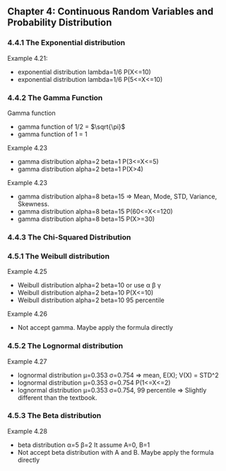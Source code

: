 ## Chapter 4: Continuous Random Variables and Probability Distribution

### 4.4.1 The Exponential distribution

Example 4.21: 

- exponential distribution lambda=1/6 P(X<=10) 
- exponential distribution lambda=1/6 P(5<=X<=10)

### 4.4.2 The Gamma Function

Gamma function

- gamma function of 1/2 = $\sqrt{\pi}$
- gamma function of 1 = 1

Example 4.23

- gamma distribution alpha=2 beta=1 P(3<=X<=5)
- gamma distribution alpha=2 beta=1 P(X>4)

Example 4.23

- gamma distribution alpha=8 beta=15 => Mean, Mode, STD, Variance, Skewness. 
- gamma distribution alpha=8 beta=15 P(60<=X<=120)
- gamma distribution alpha=8 beta=15 P(X>=30)

### 4.4.3 The Chi-Squared Distribution

### 4.5.1 The Weibull distribution

Example 4.25

- Weibull distribution alpha=2 beta=10							or use α β γ
- Weibull distribution alpha=2 beta=10 P(X<=10)
- Weibull distribution alpha=2 beta=10 95 percentile

Example 4.26

- Not accept gamma. Maybe apply the formula directly

### 4.5.2 The Lognormal distribution

Example 4.27

- lognormal distribution μ=0.353 σ=0.754 => mean, E(X); V(X) = STD^2
- lognormal distribution μ=0.353 σ=0.754 P(1<=X<=2)
- lognormal distribution μ=0.353 σ=0.754, 99 percentile => Slightly different than the textbook. 

### 4.5.3 The Beta distribution

Example 4.28

- beta distribution α=5 β=2					It assume A=0, B=1
- Not accept beta distribution with A and B. Maybe apply the formula directly